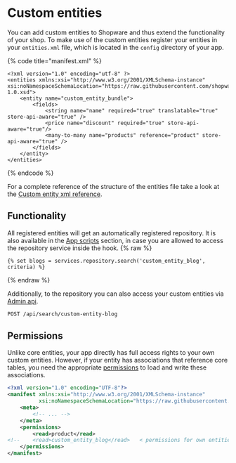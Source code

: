 # Custom entities

You can add custom entities to Shopware and thus extend the functionality of your shop.
To make use of the custom entities register your entities in your `entities.xml` file, which is located in the `config` directory of your app.

{% code title="manifest.xml" %}
```markup
<?xml version="1.0" encoding="utf-8" ?>
<entities xmlns:xsi="http://www.w3.org/2001/XMLSchema-instance" xsi:noNamespaceSchemaLocation="https://raw.githubusercontent.com/shopware/platform/trunk/src/Core/Framework/App/Entities/Schema/entity-1.0.xsd">
    <entity name="custom_entity_bundle">
        <fields>
            <string name="name" required="true" translatable="true" store-api-aware="true" />
            <price name="discount" required="true" store-api-aware="true"/>
            <many-to-many name="products" reference="product" store-api-aware="true" />
        </fields>
    </entity>
</entities>
```
{% endcode %}

For a complete reference of the structure of the entities file take a look at the [Custom entity xml reference](../../../resources/references/app-reference/entities-reference.md).

## Functionality
All registered entities will get an automatically registered repository. It is also available in the [App scripts](../app-scripts/README.md) section, in case you are allowed to access the repository service inside the hook.
{% raw %}
```twig
{% set blogs = services.repository.search('custom_entity_blog', criteria) %}
```
{% endraw %}

Additionally, to the repository you can also access your custom entities via [Admin api](../../../../concepts/api/admin-api.md).
```bash
POST /api/search/custom-entity-blog
```

## Permissions
Unlike core entities, your app directly has full access rights to your own custom entities. However, if your entity has associations that reference core tables,
you need the appropriate [permissions](../../../resources/references/app-reference/manifest-reference.md) to load and write these associations.
```xml
<?xml version="1.0" encoding="UTF-8"?>
<manifest xmlns:xsi="http://www.w3.org/2001/XMLSchema-instance"
          xsi:noNamespaceSchemaLocation="https://raw.githubusercontent.com/shopware/platform/trunk/src/Core/Framework/App/Manifest/Schema/manifest-1.0.xsd">
    <meta>
        <!-- ... -->
    </meta>
    <permissions>
        <read>product</read>
<!--    <read>custom_entity_blog</read>   < permissions for own entities are automatically set  -->
    </permissions>
</manifest>
```

